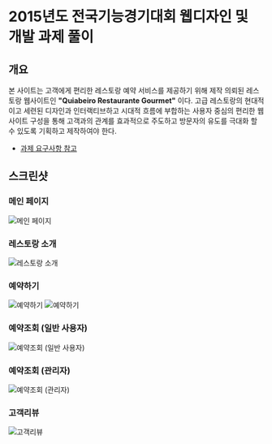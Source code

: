 # 2015년도 전국기능경기대회 웹디자인 및 개발 과제 풀이

## 개요

본 사이트는 고객에게 편리한 레스토랑 예약 서비스를 제공하기 위해 제작 의뢰된 레스 토랑 웹사이트인 **"Quiabeiro Restaurante Gourmet"** 이다. 고급 레스토랑의 현대적이고 세련된 디자인과 인터랙티브하고 시대적 흐름에 부합하는 사용자 중심의 편리한 웹사이트 구성을 통해 고객과의 관계를 효과적으로 주도하고 방문자의 유도를 극대화 할 수 있도록 기획하고 제작하여야 한다.

- [과제 요구사항 참고](https://github.com/JuheonOh/webskills/blob/2015_%EC%A0%84%EA%B5%AD/chungbuk/task/(%EC%B6%A9%EB%B6%81)%202015%20%EC%A0%84%EA%B5%AD%EA%B8%B0%EB%8A%A5%EA%B2%BD%EA%B8%B0%EB%8C%80%ED%9A%8C%20%EA%B3%BC%EC%A0%9C%20%EB%B0%8F%20%EC%B1%84%EC%A0%90%EA%B8%B0%EC%A4%80%ED%91%9C.pdf)

## 스크린샷

### 메인 페이지

![메인 페이지](screenshots/1.png)

### 레스토랑 소개

![레스토랑 소개](screenshots/2.png)

### 예약하기

![예약하기](screenshots/3-1.png)
![예약하기](screenshots/3-2.png)

### 예약조회 (일반 사용자)

![예약조회 (일반 사용자)](screenshots/4-1.png)

### 예약조회 (관리자)

![예약조회 (관리자)](screenshots/4-2.png)

### 고객리뷰

![고객리뷰](screenshots/5.png)
